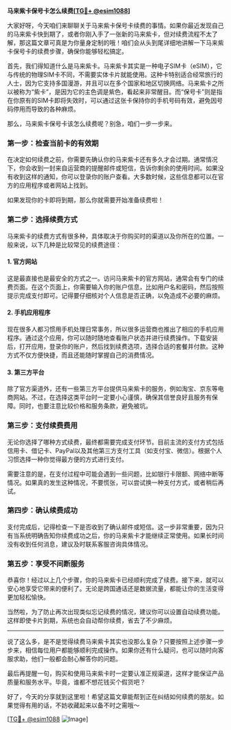 **马来紫卡保号卡怎么续费[[TG💪+ @esim1088](https://t.me/s/esim1088)]**

大家好呀，今天咱们来聊聊关于马来紫卡保号卡续费的事情。如果你最近发现自己的马来紫卡快到期了，或者你刚入手了一张新的马来紫卡，但对续费流程不太了解，那这篇文章可真是为你量身定制的哦！咱们会从头到尾详细地讲解一下马来紫卡保号卡的续费步骤，确保你能够轻松搞定。

首先，我们得知道什么是马来紫卡。马来紫卡其实是一种电子SIM卡（eSIM），它与传统的物理SIM卡不同，不需要实体卡片就能使用。这种卡特别适合经常旅行的人士，因为它支持多国漫游，并且可以在多个国家和地区切换网络。马来紫卡之所以被称为“紫卡”，是因为它的主色调是紫色，看起来非常醒目。而“保号卡”则是指在你原有的SIM卡即将失效时，可以通过这张卡保持你的手机号码有效，避免因号码停用而导致的各种麻烦。

那么，马来紫卡保号卡该怎么续费呢？别急，咱们一步一步来。

### **第一步：检查当前卡的有效期**
在决定如何续费之前，你需要先确认你的马来紫卡还有多久才会过期。通常情况下，你会收到一封来自运营商的提醒邮件或短信，告诉你剩余的使用时间。如果没有收到这样的通知，你可以登录你的账户查看。大多数时候，这些信息都可以在官方的应用程序或者网站上找到。

如果发现你的卡即将到期，那么你就需要开始准备续费啦！

### **第二步：选择续费方式**
马来紫卡的续费方式有很多种，具体取决于你购买时的渠道以及你所在的位置。一般来说，以下几种是比较常见的续费途径：

#### **1. 官方网站**
这是最直接也是最安全的方式之一。访问马来紫卡的官方网站，通常会有专门的续费页面。在这个页面上，你需要输入你的账户信息，比如用户名和密码，然后按照提示完成支付即可。记得要仔细核对个人信息是否正确，以免造成不必要的麻烦。

#### **2. 手机应用程序**
现在很多人都习惯用手机处理日常事务，所以很多运营商也推出了相应的手机应用程序。通过这个应用，你可以随时随地查看账户状态并进行续费操作。下载安装后，打开应用，登录你的账户，然后找到续费选项，选择合适的套餐并付款。这种方式不仅方便快捷，而且还能随时掌握自己的消费情况。

#### **3. 第三方平台**
除了官方渠道外，还有一些第三方平台提供马来紫卡的服务，例如淘宝、京东等电商网站。不过，在选择这类平台时一定要小心谨慎，确保其信誉良好且服务有保障。同时，也要注意比较价格和服务条款，避免被坑。

### **第三步：支付续费费用**
无论你选择了哪种方式续费，最终都需要完成支付环节。目前主流的支付方式包括信用卡、借记卡、PayPal以及其他第三方支付工具（如支付宝、微信）。根据个人习惯选择一种你觉得最方便的方式进行支付。

需要注意的是，在支付过程中可能会遇到一些问题，比如银行卡限额、网络中断等情况。如果真的发生这种情况，不要慌张，可以尝试换一种支付方式，或者稍后再试。

### **第四步：确认续费成功**
支付完成后，记得检查一下是否收到了确认邮件或短信。这一步非常重要，因为只有当系统明确告知你续费成功之后，你的马来紫卡才能继续正常使用。如果长时间没有收到任何消息，建议及时联系客服咨询具体情况。

### **第五步：享受不间断服务**
恭喜你！经过以上几个步骤，你的马来紫卡已经顺利完成了续费。接下来，就可以安心地享受它带来的便利了。无论是跨国通话还是数据流量，都能让你的生活变得更加轻松愉快。

当然啦，为了防止再次出现类似忘记续费的情况，建议你可以设置自动续费功能。这样即使卡片到期，系统也会自动帮你续费，省去了不少麻烦。

---

说了这么多，是不是觉得续费马来紫卡其实也没那么复杂？只要按照上述步骤一步步来，相信每位用户都能够顺利完成操作。如果你还有什么疑问，也可以随时向客服求助，他们一般都会耐心解答你的问题。

最后再提醒一句，购买和使用马来紫卡时一定要认准正规渠道，这样才能保证产品质量和服务水平。毕竟，谁都不想花钱买个假货吧？

好了，今天的分享就到这里啦！希望这篇文章能帮到正在纠结如何续费的朋友。如果觉得有用的话，不妨收藏起来以备不时之需哦～

[[TG💪+ @esim1088](https://t.me/s/esim1088) ![Image](https://i.postimg.cc/4NQfJmqS/Snipaste-2025-05-13-00-14-12.png)]
